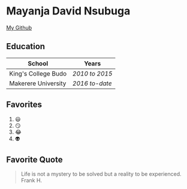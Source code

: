 # Mayanja David Nsubuga
[My Github](https://github.com/DMayanja21)

## Education
School|Years
------|-----
King's College Budo|*2010 to 2015*
Makerere University|*2016 to-date*

## Favorites
1. :smiley:
2. :smirk:
3. :joy:
4. :alien:

## Favorite Quote
>Life is not a mystery to be solved but a reality to be experienced.
>Frank H.